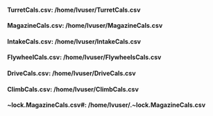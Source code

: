 #### TurretCals.csv: /home/lvuser/TurretCals.csv

#### MagazineCals.csv: /home/lvuser/MagazineCals.csv

#### IntakeCals.csv: /home/lvuser/IntakeCals.csv

#### FlywheelCals.csv: /home/lvuser/FlywheelsCals.csv

#### DriveCals.csv: /home/lvuser/DriveCals.csv

#### ClimbCals.csv: /home/lvuser/ClimbCals.csv

#### ~lock.MagazineCals.csv#: /home/lvuser/.~lock.MagazineCals.csv
